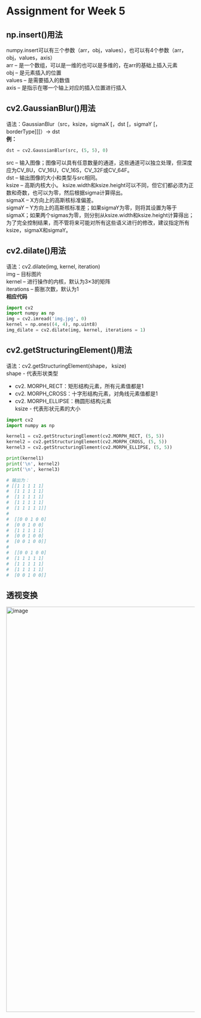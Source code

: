 # Assignment for Week 5
## np.insert()用法
numpy.insert可以有三个参数（arr，obj，values），也可以有4个参数（arr，obj，values，axis）  
arr – 是一个数组，可以是一维的也可以是多维的，在arr的基础上插入元素  
obj – 是元素插入的位置  
values – 是需要插入的数值  
axis – 是指示在哪一个轴上对应的插入位置进行插入  
## cv2.GaussianBlur()用法
语法：GaussianBlur（src，ksize，sigmaX [，dst [，sigmaY [，borderType]]]）-> dst  
**例：**
```python
dst = cv2.GaussianBlur(src, (5, 5), 0)
```
src – 输入图像；图像可以具有任意数量的通道，这些通道可以独立处理，但深度应为CV_8U，CV_16U，CV_16S，CV_32F或CV_64F。  
dst – 输出图像的大小和类型与src相同。  
ksize – 高斯内核大小。 ksize.width和ksize.height可以不同，但​​它们都必须为正数和奇数，也可以为零，然后根据sigma计算得出。  
sigmaX – X方向上的高斯核标准偏差。  
sigmaY – Y方向上的高斯核标准差；如果sigmaY为零，则将其设置为等于sigmaX；如果两个sigmas为零，则分别从ksize.width和ksize.height计算得出；为了完全控制结果，而不管将来可能对所有这些语义进行的修改，建议指定所有ksize，sigmaX和sigmaY。  
## cv2.dilate()用法
语法：cv2.dilate(img, kernel, iteration)  
img – 目标图片  
kernel – 进行操作的内核，默认为3×3的矩阵  
iterations – 膨胀次数，默认为1  
**相应代码**
```python
import cv2
import numpy as np
img = cv2.imread('img.jpg', 0)
kernel = np.ones((4, 4), np.uint8)
img_dilate = cv2.dilate(img, kernel, iterations = 1)
```
## cv2.getStructuringElement()用法
语法：cv2.getStructuringElement(shape， ksize)  
shape - 代表形状类型  
* cv2. MORPH_RECT：矩形结构元素，所有元素值都是1
* cv2. MORPH_CROSS：十字形结构元素，对角线元素值都是1
* cv2. MORPH_ELLIPSE：椭圆形结构元素  
  ksize - 代表形状元素的大小  
```python
import cv2
import numpy as np

kernel1 = cv2.getStructuringElement(cv2.MORPH_RECT, (5, 5))
kernel2 = cv2.getStructuringElement(cv2.MORPH_CROSS, (5, 5))
kernel3 = cv2.getStructuringElement(cv2.MORPH_ELLIPSE, (5, 5))

print(kernel1)
print('\n', kernel2)
print('\n', kernel3)

# 输出为：
# [[1 1 1 1 1]
#  [1 1 1 1 1]
#  [1 1 1 1 1]
#  [1 1 1 1 1]
#  [1 1 1 1 1]]
# 
#  [[0 0 1 0 0]
#  [0 0 1 0 0]
#  [1 1 1 1 1]
#  [0 0 1 0 0]
#  [0 0 1 0 0]]
# 
#  [[0 0 1 0 0]
#  [1 1 1 1 1]
#  [1 1 1 1 1]
#  [1 1 1 1 1]
#  [0 0 1 0 0]]
```
## 透视变换
<img width="1081" alt="image" src="https://github.com/tangjunhao518/badou-ai-special-2023/assets/93815985/21bef868-ef21-41ab-84c6-ece7bb4359a8">

